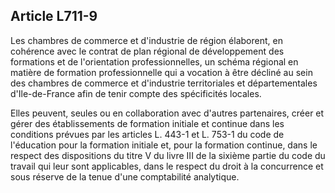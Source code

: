 Article L711-9
----
Les chambres de commerce et d'industrie de région élaborent, en cohérence avec
le contrat de plan régional de développement des formations et de l'orientation
professionnelles, un schéma régional en matière de formation professionnelle qui
a vocation à être décliné au sein des chambres de commerce et d'industrie
territoriales et départementales d'Ile-de-France afin de tenir compte des
spécificités locales.

Elles peuvent, seules ou en collaboration avec d'autres partenaires, créer et
gérer des établissements de formation initiale et continue dans les conditions
prévues par les articles L. 443-1 et L. 753-1 du code de l'éducation pour la
formation initiale et, pour la formation continue, dans le respect des
dispositions du titre V du livre III de la sixième partie du code du travail qui
leur sont applicables, dans le respect du droit à la concurrence et sous réserve
de la tenue d'une comptabilité analytique.
